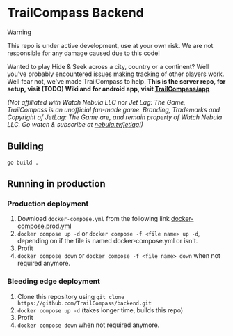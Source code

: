 # TrailCompass Backend

> [!WARNING]
> This repo is under active development, use at your own risk. We are not responsible for any damage caused due to this
> code!

Wanted to play Hide & Seek across a city, country or a continent? Well you've probably encountered issues making
tracking of other players work. Well fear not, we've made TrailCompass to help. **This is the server repo, for setup,
visit (TODO) Wiki and for android app, visit [TrailCompass/app](https://github.com/TrailCompass/app)**

*(Not affiliated with Watch Nebula LLC nor Jet Lag: The Game, TrailCompass is an unofficial fan-made game. Branding,
Trademarks and Copyright of JetLag: The Game are, and remain
property of Watch Nebula LLC. Go watch & subscribe at [nebula.tv/jetlag](https://nebula.tv/jetlag)!)*

## Building

`go build .`

## Running in production

### Production deployment

1. Download `docker-compose.yml` from the following
   link [docker-compose.prod.yml](https://github.com/TrailCompass/backend/blob/main/docker-compose.prod.yml)
2. `docker compose up -d` or `docker compose -f <file name> up -d`, depending on if the file is named docker-compose.yml
   or isn't.
3. Profit
4. `docker compose down` or `docker compose -f <file name> down` when not required anymore.

### Bleeding edge deployment

1. Clone this repository using `git clone https://github.com/TrailCompass/backend.git`
2. `docker compose up -d` (takes longer time, builds this repo)
3. Profit
4. `docker compose down` when not required anymore.